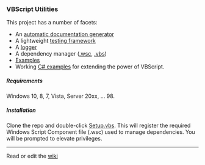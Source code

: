 ### VBScript Utilities

This project has a number of facets:

- An [automatic documentation generator]
- A lightweight [testing framework]
- A [logger]
- A dependency manager ([.wsc], [.vbs])
- [Examples]  
- Working [C# examples] for extending the power of VBScript.

##### Requirements

Windows 10, 8, 7, Vista, Server 20xx, ... 98.

##### Installation

Clone the repo and double-click [Setup.vbs]. 
This will register the required Windows Script Component 
file (.wsc) used to manage dependencies. You will be 
prompted to elevate privileges.

---

Read or edit the [wiki](../../wiki)

[automatic documentation generator]: examples/documentation%20generator/Generate-the-docs.vbs 
[testing framework]: class/TestingFramework.vbs
[logger]: class/VBSLogger.vbs
[.wsc]: class/includer.wsc
[.vbs]: class/includer.vbs
[Examples]: examples
[C# examples]: .Net
[Setup.vbs]: Setup.vbs

